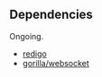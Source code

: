 ## Dependencies

Ongoing.

- [redigo](https://github.com/garyburd/redigo)
- [gorilla/websocket](https://github.com/gorilla/websocket)
